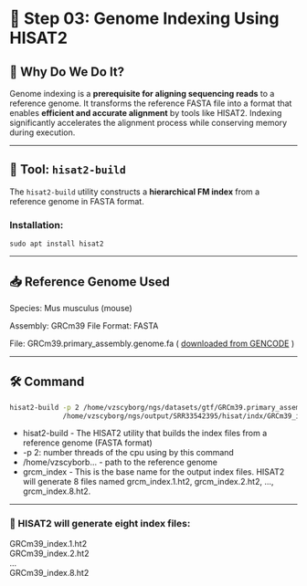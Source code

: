 # 🧬 Step 03: Genome Indexing Using HISAT2

## 🎯 Why Do We Do It?
Genome indexing is a **prerequisite for aligning sequencing reads** to a reference genome. It transforms the reference FASTA file into a format that enables **efficient and accurate alignment** by tools like HISAT2. Indexing significantly accelerates the alignment process while conserving memory during execution.

---



## 🔧 Tool: `hisat2-build`

The `hisat2-build` utility constructs a **hierarchical FM index** from a reference genome in FASTA format.

### Installation: 
``` sudo apt install hisat2 ```

---



## 📥 Reference Genome Used
 Species: Mus musculus (mouse) 

 Assembly: GRCm39 
 File Format: FASTA  
 
 File: GRCm39.primary_assembly.genome.fa ( [downloaded from GENCODE](https://ftp.ebi.ac.uk/pub/databases/gencode/Gencode_mouse/release_M37/GRCm39.primary_assembly.genome.fa.gz)  )
 

---



## 🛠️ Command

```bash
hisat2-build -p 2 /home/vzscyborg/ngs/datasets/gtf/GRCm39.primary_assembly.genome.fa \
             /home/vzscyborg/ngs/output/SRR33542395/hisat/indx/GRCm39_index
```
-  hisat2-build - 	The HISAT2 utility that builds the index files from a reference genome (FASTA format)
-  -p 2: number threads of the cpu using by this command 
-  /home/vzscyborb... - path to the reference genome 
-  grcm_index - This is the base name for the output index files. HISAT2 will generate 8 files named grcm_index.1.ht2, grcm_index.2.ht2, ..., grcm_index.8.ht2.

---



### 🔖 HISAT2 will generate eight index files:
GRCm39_index.1.ht2  
GRCm39_index.2.ht2  
...  
GRCm39_index.8.ht2  
